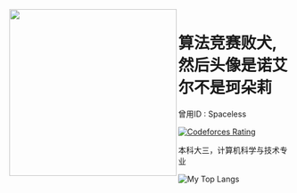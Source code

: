 <img align="left" width="300" src="https://cdn.jsdelivr.net/gh/ACRei/ACRei/noeru.png" />

# 算法竞赛败犬,然后头像是诺艾尔不是珂朵莉

曾用ID : Spaceless

[![Codeforces Rating](https://cfrating.ihcr.top/?user=ReiAC&style=flat-square)](https://codeforces.com/profile/ReiAC)

本科大三，计算机科学与技术专业

![My Top Langs](https://github-readme-stats.vercel.app/api/top-langs/?username=ACRei&layout=compact)  

